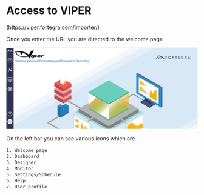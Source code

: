 # Access to VIPER

(https://viper.fortegra.com/importer/)

Once you enter the URL you are directed to the welcome page



![alt text](_media/Homepage.png "Home Page")





On the left bar you can see various icons which are-

```
1. Welcome page
2. Dashboard
3. Designer
4. Monitor
5. Settings/Schedule
6. Help
7. User profile
```

